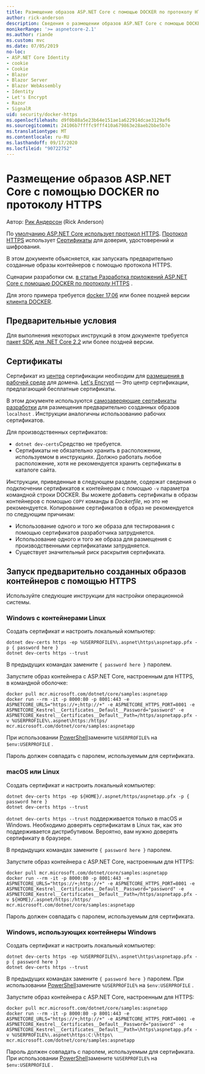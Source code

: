 ```yaml
---
title: Размещение образов ASP.NET Core с помощью DOCKER по протоколу HTTPS
author: rick-anderson
description: Сведения о размещении образов ASP.NET Core с помощью DOCKER по протоколу HTTPS
monikerRange: '>= aspnetcore-2.1'
ms.author: riande
ms.custom: mvc
ms.date: 07/05/2019
no-loc:
- ASP.NET Core Identity
- cookie
- Cookie
- Blazor
- Blazor Server
- Blazor WebAssembly
- Identity
- Let's Encrypt
- Razor
- SignalR
uid: security/docker-https
ms.openlocfilehash: d9f0b88a5e23b64e151ae1a622914dcae3129af6
ms.sourcegitcommit: 24106b7ffffc9fff410a679863e28aeb2bbe5b7e
ms.translationtype: MT
ms.contentlocale: ru-RU
ms.lasthandoff: 09/17/2020
ms.locfileid: "90722752"
---
```

# <a name="hosting-aspnet-core-images-with-docker-over-https"></a>Размещение образов ASP.NET Core с помощью DOCKER по протоколу HTTPS

Автор: [Рик Андерсон](https://twitter.com/RickAndMSFT) (Rick Anderson)

По [умолчанию ASP.NET Core использует протокол HTTPS](./enforcing-ssl.md). [Протокол HTTPS](https://en.wikipedia.org/wiki/HTTPS) использует [Сертификаты](https://en.wikipedia.org/wiki/Public_key_certificate) для доверия, удостоверений и шифрования.

В этом документе объясняется, как запускать предварительно созданные образы контейнеров с помощью протокола HTTPS.

Сценарии разработки см. [в статье Разработка приложений ASP.NET Core с помощью DOCKER по протоколу HTTPS](https://github.com/dotnet/dotnet-docker/blob/master/samples/run-aspnetcore-https-development.md) .

Для этого примера требуется [docker 17,06](https://docs.docker.com/release-notes/docker-ce) или более поздней версии [клиента DOCKER](https://www.docker.com/products/docker).

## <a name="prerequisites"></a>Предварительные условия

Для выполнения некоторых инструкций в этом документе требуется [пакет SDK для .NET Core 2,2](https://dotnet.microsoft.com/download) или более поздней версии.

## <a name="certificates"></a>Сертификаты

Сертификат из [центра](https://wikipedia.org/wiki/Certificate_authority) сертификации необходим для [размещения в рабочей среде](https://blogs.msdn.microsoft.com/webdev/2017/11/29/configuring-https-in-asp-net-core-across-different-platforms/) для домена. [Let's Encrypt](https://letsencrypt.org/) — Это центр сертификации, предлагающий бесплатные сертификаты.

В этом документе используются [самозаверяющие сертификаты разработки](https://en.wikipedia.org/wiki/Self-signed_certificate) для размещения предварительно созданных образов `localhost` . Инструкции аналогичны использованию рабочих сертификатов.

Для производственных сертификатов:

* `dotnet dev-certs`Средство не требуется.
* Сертификаты не обязательно хранить в расположении, используемом в инструкциях. Должно работать любое расположение, хотя не рекомендуется хранить сертификаты в каталоге сайта.

Инструкции, приведенные в следующем разделе, содержат сведения о подключении сертификатов к контейнерам с помощью `-v` параметра командной строки DOCKER. Вы можете добавить сертификаты в образы контейнеров с помощью `COPY` команды в *Dockerfile*, но это не рекомендуется. Копирование сертификатов в образ не рекомендуется по следующим причинам:

* Использование одного и того же образа для тестирования с помощью сертификатов разработчика затрудняется.
* Использование одного и того же образа для размещения с производственными сертификатами затрудняется.
* Существует значительный риск раскрытия сертификата.

## <a name="running-pre-built-container-images-with-https"></a>Запуск предварительно созданных образов контейнеров с помощью HTTPS

Используйте следующие инструкции для настройки операционной системы.

### <a name="windows-using-linux-containers"></a>Windows с контейнерами Linux

Создать сертификат и настроить локальный компьютер:

```dotnetcli
dotnet dev-certs https -ep %USERPROFILE%\.aspnet\https\aspnetapp.pfx -p { password here }
dotnet dev-certs https --trust
```

В предыдущих командах замените `{ password here }` паролем.

Запустите образ контейнера с ASP.NET Core, настроенным для HTTPS, в командной оболочке:

```console
docker pull mcr.microsoft.com/dotnet/core/samples:aspnetapp
docker run --rm -it -p 8000:80 -p 8001:443 -e ASPNETCORE_URLS="https://+;http://+" -e ASPNETCORE_HTTPS_PORT=8001 -e ASPNETCORE_Kestrel__Certificates__Default__Password="password" -e ASPNETCORE_Kestrel__Certificates__Default__Path=/https/aspnetapp.pfx -v %USERPROFILE%\.aspnet\https:/https/ mcr.microsoft.com/dotnet/core/samples:aspnetapp
```

При использовании [PowerShell](/powershell/scripting/overview)замените `%USERPROFILE%` на `$env:USERPROFILE` .

Пароль должен совпадать с паролем, используемым для сертификата.

### <a name="macos-or-linux"></a>macOS или Linux

Создать сертификат и настроить локальный компьютер:

```dotnetcli
dotnet dev-certs https -ep ${HOME}/.aspnet/https/aspnetapp.pfx -p { password here }
dotnet dev-certs https --trust
```

`dotnet dev-certs https --trust` поддерживается только в macOS и Windows. Необходимо доверять сертификатам в Linux так, как это поддерживается дистрибутивом. Вероятно, вам нужно доверять сертификату в браузере.

В предыдущих командах замените `{ password here }` паролем.

Запустите образ контейнера с ASP.NET Core, настроенным для HTTPS:

```console
docker pull mcr.microsoft.com/dotnet/core/samples:aspnetapp
docker run --rm -it -p 8000:80 -p 8001:443 -e ASPNETCORE_URLS="https://+;http://+" -e ASPNETCORE_HTTPS_PORT=8001 -e ASPNETCORE_Kestrel__Certificates__Default__Password="password" -e ASPNETCORE_Kestrel__Certificates__Default__Path=/https/aspnetapp.pfx -v ${HOME}/.aspnet/https:/https/ mcr.microsoft.com/dotnet/core/samples:aspnetapp
```

Пароль должен совпадать с паролем, используемым для сертификата.

### <a name="windows-using-windows-containers"></a>Windows, использующих контейнеры Windows

Создать сертификат и настроить локальный компьютер:

```dotnetcli
dotnet dev-certs https -ep %USERPROFILE%\.aspnet\https\aspnetapp.pfx -p { password here }
dotnet dev-certs https --trust
```

В предыдущих командах замените `{ password here }` паролем. При использовании [PowerShell](/powershell/scripting/overview)замените `%USERPROFILE%` на `$env:USERPROFILE` .

Запустите образ контейнера с ASP.NET Core, настроенным для HTTPS:

```console
docker pull mcr.microsoft.com/dotnet/core/samples:aspnetapp
docker run --rm -it -p 8000:80 -p 8001:443 -e ASPNETCORE_URLS="https://+;http://+" -e ASPNETCORE_HTTPS_PORT=8001 -e ASPNETCORE_Kestrel__Certificates__Default__Password="password" -e ASPNETCORE_Kestrel__Certificates__Default__Path=\https\aspnetapp.pfx -v %USERPROFILE%\.aspnet\https:C:\https\ mcr.microsoft.com/dotnet/core/samples:aspnetapp
```

Пароль должен совпадать с паролем, используемым для сертификата. При использовании [PowerShell](/powershell/scripting/overview)замените `%USERPROFILE%` на `$env:USERPROFILE` .